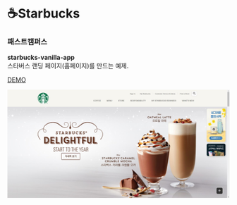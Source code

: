 # ☕Starbucks

### 패스트캠퍼스 </br>
**starbucks-vanilla-app**  
스타버스 랜딩 페이지(홈페이지)를 만드는 예제.

[DEMO](https://gleaming-belekoy-b6e94b.netlify.app/)

![result screen](/result.JPG)